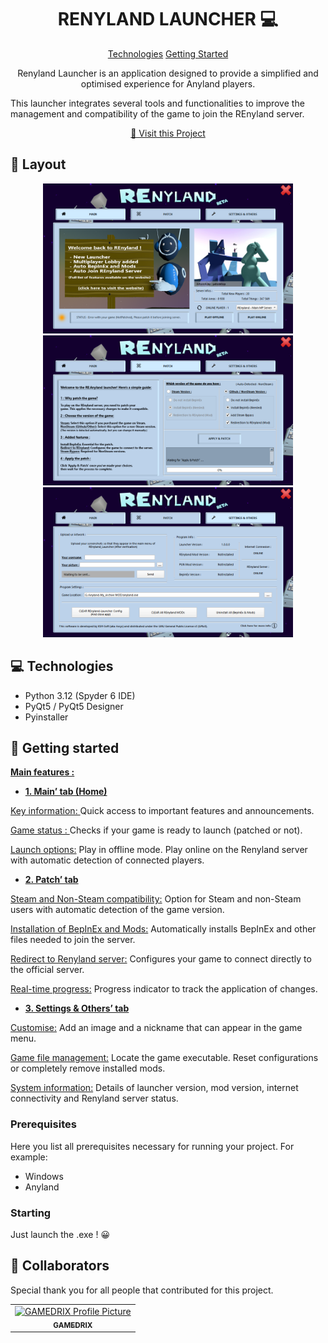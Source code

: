 

<h1 align="center" style="font-weight: bold;">RENYLAND LAUNCHER 💻</h1>

<p align="center">
<a href="#technologies">Technologies</a>
<a href="#started">Getting Started</a>

 
</p>


<p align="center">Renyland Launcher is an application designed to provide a simplified and optimised experience for Anyland players.

This launcher integrates several tools and functionalities to improve the management and compatibility of the game to join the REnyland server.</p>


<p align="center">
<a href="http://kashi.world.free.fr/REnyland/">📱 Visit this Project</a>
</p>

<h2 id="layout">🎨 Layout</h2>

<p align="center">

<img src="https://raw.githubusercontent.com/KSH-Soft/REnyland_Launcher/refs/heads/main/UI1.PNG" alt="Main Menu" width="400px">
<img src="https://raw.githubusercontent.com/KSH-Soft/REnyland_Launcher/refs/heads/main/UI2.PNG" alt="Patch Menu" width="400px">
<img src="https://raw.githubusercontent.com/KSH-Soft/REnyland_Launcher/refs/heads/main/UI3.PNG" alt="Settings Menu" width="400px">
</p>

<h2 id="technologies">💻 Technologies</h2>

- Python 3.12 (Spyder 6 IDE)
- PyQt5 / PyQt5 Designer
- Pyinstaller

<h2 id="started">🚀 Getting started</h2>

<ins>**Main features :**</ins>

- <ins>**1. Main’ tab (Home)**</ins>

<ins>Key information: </ins>
Quick access to important features and announcements.

<ins>Game status : </ins>
Checks if your game is ready to launch (patched or not).

<ins>Launch options:</ins>
Play in offline mode.
Play online on the Renyland server with automatic detection of connected players.

 - <ins>**2. Patch’ tab**</ins>

<ins>Steam and Non-Steam compatibility:</ins>
Option for Steam and non-Steam users with automatic detection of the game version.

<ins>Installation of BepInEx and Mods:</ins>
Automatically installs BepInEx and other files needed to join the server.

<ins>Redirect to Renyland server:</ins>
Configures your game to connect directly to the official server.

<ins>Real-time progress:</ins>
Progress indicator to track the application of changes.

- <ins>**3. Settings & Others’ tab**</ins>

<ins>Customise:</ins>
Add an image and a nickname that can appear in the game menu.

<ins>Game file management:</ins>
Locate the game executable.
Reset configurations or completely remove installed mods.

<ins>System information:</ins>
Details of launcher version, mod version, internet connectivity and Renyland server status.

<h3>Prerequisites</h3>

Here you list all prerequisites necessary for running your project. For example:

- Windows
- Anyland

<h3>Starting</h3>

Just launch the .exe ! 😀

<h2 id="colab">🤝 Collaborators</h2>

<p>Special thank you for all people that contributed for this project.</p>
<table>
<tr>

<td align="center">
<a href="https://github.com/KSH-Soft/REnyland_Launcher">
<img src="https://camo.githubusercontent.com/329659f99318ba648d94194ca4ad8148bd1abf0c0f1f709e396db48877980a81/68747470733a2f2f63646e2e646973636f72646170702e636f6d2f617661746172732f3837363135323530333632373033343632342f65306534396231386336353130393537666162343161633635656565376637622e706e673f73697a653d31303234" width="100px;" alt="GAMEDRIX Profile Picture"/><br>
<sub>
<b>GAMEDRIX</b>
</sub>
</a>
</td>

</tr>
</table>
